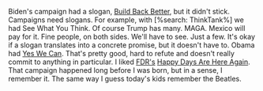 Biden's campaign had a slogan, <a href="https://joebiden.com/build-back-better/">Build Back Better</a>, but it didn't stick. Campaigns need slogans. For example, with [%search: ThinkTank%] we had See What You Think. Of course Trump has many. MAGA. Mexico will pay for it. Fine people, on both sides. We'll have to see. Just a few. It's okay if a slogan translates into a concrete promise, but it doesn't have to. Obama had <a href="https://www.youtube.com/watch?v=jjXyqcx-mYY">Yes We Can</a>. That's pretty good, hard to refute and doesn't really commit to anything in particular. I liked <a href="http://content.time.com/time/specials/packages/article/0,28804,1840981_1840998_1840901,00.html">FDR's</a> <a href="https://www.youtube.com/watch?v=Zvk_uLnv4uo">Happy Days Are Here Again</a>. That campaign happened long before I was born, but in a sense, I remember it. The same way I guess today's kids remember the Beatles. 
